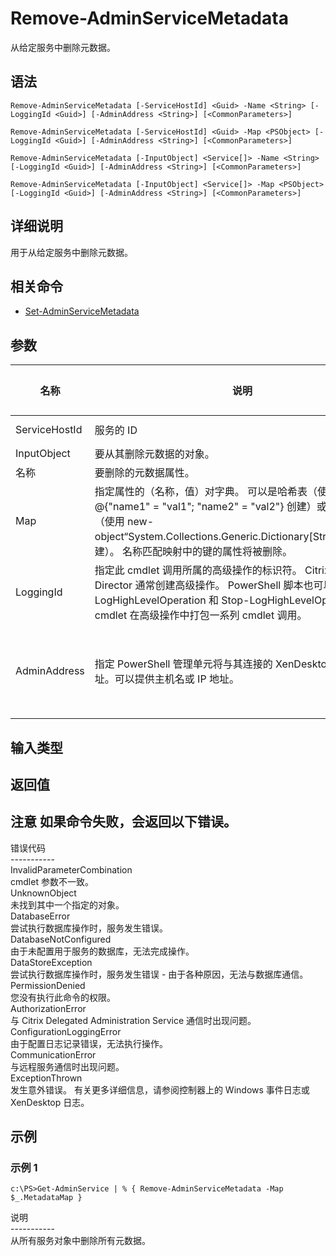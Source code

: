 # Remove-AdminServiceMetadata

从给定服务中删除元数据。

## 语法

    Remove-AdminServiceMetadata [-ServiceHostId] <Guid> -Name <String> [-LoggingId <Guid>] [-AdminAddress <String>] [<CommonParameters>]
    
    Remove-AdminServiceMetadata [-ServiceHostId] <Guid> -Map <PSObject> [-LoggingId <Guid>] [-AdminAddress <String>] [<CommonParameters>]
    
    Remove-AdminServiceMetadata [-InputObject] <Service[]> -Name <String> [-LoggingId <Guid>] [-AdminAddress <String>] [<CommonParameters>]
    
    Remove-AdminServiceMetadata [-InputObject] <Service[]> -Map <PSObject> [-LoggingId <Guid>] [-AdminAddress <String>] [<CommonParameters>]
    

## 详细说明

用于从给定服务中删除元数据。

## 相关命令

- [Set-AdminServiceMetadata](Set-AdminServiceMetadata.html)

## 参数

| 名称            | 说明                                                                                                                                                                     | 是否必需？ | 管道输入                           | 默认值                                   |
| ------------- | ---------------------------------------------------------------------------------------------------------------------------------------------------------------------- | ----- | ------------------------------ | ------------------------------------- |
| ServiceHostId | 服务的 ID                                                                                                                                                                 | true  | true (ByValue, ByPropertyName) |                                       |
| InputObject   | 要从其删除元数据的对象。                                                                                                                                                           | true  | true (ByValue)                 |                                       |
| 名称            | 要删除的元数据属性。                                                                                                                                                             | true  | false                          |                                       |
| Map           | 指定属性的（名称，值）对字典。 可以是哈希表（使用 @{"name1" = "val1"; "name2" = "val2"} 创建）或字符串字典（使用 new-object“System.Collections.Generic.Dictionary[String,String]”创建）。 名称匹配映射中的键的属性将被删除。    | true  | true (ByValue)                 |                                       |
| LoggingId     | 指定此 cmdlet 调用所属的高级操作的标识符。 Citrix Studio 和 Director 通常创建高级操作。 PowerShell 脚本也可以借助 Start-LogHighLevelOperation 和 Stop-LogHighLevelOperation cmdlet 在高级操作中打包一系列 cmdlet 调用。 | false | false                          |                                       |
| AdminAddress  | 指定 PowerShell 管理单元将与其连接的 XenDesktop 控制器的地址。可以提供主机名或 IP 地址。                                                                                                             | false | false                          | Localhost。一旦有 cmdlet 提供了某个值，此值将变为默认值。 |

## 输入类型

### 

## 返回值

### 

## 注意 如果命令失败，会返回以下错误。  
错误代码  
\---\---\-----  
InvalidParameterCombination  
cmdlet 参数不一致。  
UnknownObject  
未找到其中一个指定的对象。  
DatabaseError  
尝试执行数据库操作时，服务发生错误。  
DatabaseNotConfigured  
由于未配置用于服务的数据库，无法完成操作。  
DataStoreException  
尝试执行数据库操作时，服务发生错误 - 由于各种原因，无法与数据库通信。  
PermissionDenied  
您没有执行此命令的权限。  
AuthorizationError  
与 Citrix Delegated Administration Service 通信时出现问题。  
ConfigurationLoggingError  
由于配置日志记录错误，无法执行操作。  
CommunicationError  
与远程服务通信时出现问题。  
ExceptionThrown  
发生意外错误。 有关更多详细信息，请参阅控制器上的 Windows 事件日志或 XenDesktop 日志。

## 示例

### 示例 1

    c:\PS>Get-AdminService | % { Remove-AdminServiceMetadata -Map $_.MetadataMap }
    

说明  
\---\---\-----  
从所有服务对象中删除所有元数据。